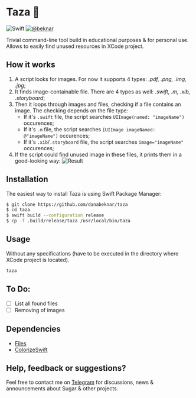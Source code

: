 # Taza 🧼

![Swift](https://img.shields.io/badge/Swfit-5.0-orange.svg)
[![@beknar](https://img.shields.io/badge/contact-%40beknar-brightgreen.svg)](https://t.me/beknar)

Trivial command-line tool build in educational purposes & for personal use.<br>
Allows to easily find unused resources in XCode project.

## How it works
1. A script looks for images. For now it supports 4 types: *.pdf, .png, .img, .jpg*; 
2. It finds image-containable file. There are 4 types as well: *.swift, .m, .xib, .storyboard*;
3. Then it loops through images and files, checking if a file contains an image. The checking depends on the file type:
    - If it's `.swift` file, the script searches `UIImage(named: "imageName")` occurences;
    - If it's `.m` file, the script searches `[UIImage imageNamed: @"imageName"]` occurences;
    - If it's `.xib`/`.storyboard` file, the script searches `image="imageName"` occurences;
4.  If the script could find unused image in these files, it prints them in a good-looking way:
![Result](https://i.imgur.com/8dL37RJ.png)

## Installation
The easiest way to install Taza is using Swift Package Manager:
```bash
$ git clone https://github.com/danabeknar/taza
$ cd taza
$ swift build --configuration release
$ cp -f .build/release/taza /usr/local/bin/taza
```

## Usage
Without any specifications (have to be executed in the directory where XCode project is located).
```bash
taza
```

To Do:
-------
- [ ] List all found files
- [ ] Removing of images

## Dependencies
- [Files](https://github.com/JohnSundell/Files)
- [ColorizeSwift](https://github.com/mtynior/ColorizeSwift)

## Help, feedback or suggestions?
Feel free to contact me on [Telegram](http://t.me/beknar "Telegram") for discussions, news & announcements about Sugar & other projects.
